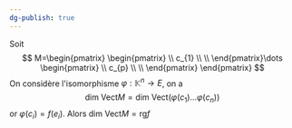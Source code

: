 ```yaml
---
dg-publish: true
---
```


Soit 
$$
M=\begin{pmatrix} 
\begin{pmatrix}
\\ c_{1} \\ \\
\end{pmatrix}\dots \begin{pmatrix}
\\ c_{p} \\ \\
\end{pmatrix}
\end{pmatrix}
$$
On considère l'isomorphisme $\varphi:\mathbb{K}^{n}\to E$, on a 
$$
\text{dim Vect} M=\text{dim Vect} (\varphi(c_{1})\dots\varphi(c_{n}))
$$
or $\varphi (c_{i})=f(e_{i})$.
Alors $\text{dim Vect} M = \text{rg} f$

